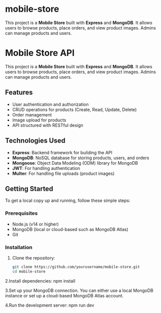 # mobile-store
This project is a **Mobile Store** built with **Express** and **MongoDB**. It allows users to browse products, place orders, and view product images. Admins can manage products and users.
# Mobile Store API

This project is a **Mobile Store** built with **Express** and **MongoDB**. It allows users to browse products, place orders, and view product images. Admins can manage products and users.

## Features
- User authentication and authorization
- CRUD operations for products (Create, Read, Update, Delete)
- Order management
- Image upload for products
- API structured with RESTful design

## Technologies Used
- **Express**: Backend framework for building the API
- **MongoDB**: NoSQL database for storing products, users, and orders
- **Mongoose**: Object Data Modeling (ODM) library for MongoDB
- **JWT**: For handling authentication
- **Multer**: For handling file uploads (product images)

## Getting Started
To get a local copy up and running, follow these simple steps:

### Prerequisites
- Node.js (v14 or higher)
- MongoDB (local or cloud-based such as MongoDB Atlas)
- Git

### Installation

1. Clone the repository:
   ```bash
   git clone https://github.com/yourusername/mobile-store.git
   cd mobile-store

2.Install dependencies:
  npm install

3.Set up your MongoDB connection. You can either use a local MongoDB instance or set up a cloud-based MongoDB Atlas account.

4.Run the development server:
  npm run dev
